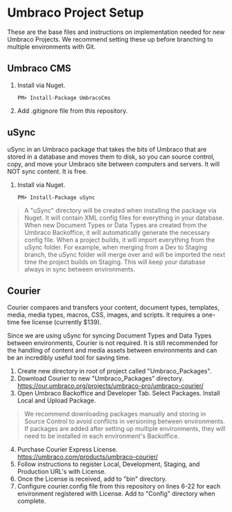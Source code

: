 # Umbraco Project Setup

These are the base files and instructions on implementation needed for new Umbraco Projects. We recommend setting these up before branching to multiple environments with Git.

## Umbraco CMS

1. Install via Nuget.

	```
	PM> Install-Package UmbracoCms
	```
2. Add .gitignore file from this repository.

## uSync

uSync in an Umbraco package that takes the bits of Umbraco that are stored in a database and moves them to disk, so you can source control, copy, and move your Umbraco site between computers and servers. It will NOT sync content. It is free.

1. Install via Nuget.

	```
	PM> Install-Package uSync
	```

> A "uSync" directory will be created when installing the package via Nuget. It will contain XML config files for everything in your database. When new Document Types or Data Types are created from the Umbraco Backoffice, it will automatically generate the necessary config file. When a project builds, it will import everything from the uSync folder. For example, when merging from a Dev to Staging branch, the uSync folder will merge over and will be imported the next time the project builds on Staging. This will keep your database always in sync between environments.

## Courier

Courier compares and transfers your content, document types, templates, media, media types, macros, CSS, images, and scripts. It requires a one-time fee license (currently $139).

Since we are using uSync for syncing Document Types and Data Types between environments, Courier is not required. It is still recommended for the handling of content and media assets between environments and can be an incredibly useful tool for saving time.

1. Create new directory in root of project called "Umbraco_Packages".
2. Download Courier to new "Umbraco_Packages" directory. https://our.umbraco.org/projects/umbraco-pro/umbraco-courier/
3. Open Umbraco Backoffice and Developer Tab. Select Packages. Install Local and Upload Package.

> We recommend downloading packages manually and storing in Source Control to avoid conflicts in versioning between environments. If packages are added after setting up multiple environments, they will need to be installed in each environment's Backoffice.

4. Purchase Courier Express License. https://umbraco.com/products/umbraco-courier/
5. Follow instructions to register Local, Development, Staging, and Production URL's with License.
6. Once the License is received, add to "bin" directory.
7. Configure courier.config file from this repository on lines 6-22 for each environment registered with License. Add to "Config" directory when complete.




